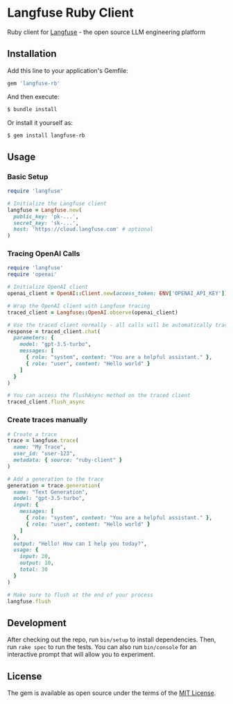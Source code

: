 # Langfuse Ruby Client

Ruby client for [Langfuse](https://github.com/langfuse/langfuse) - the open source LLM engineering platform

## Installation

Add this line to your application's Gemfile:

```ruby
gem 'langfuse-rb'
```

And then execute:

```bash
$ bundle install
```

Or install it yourself as:

```bash
$ gem install langfuse-rb
```

## Usage

### Basic Setup

```ruby
require 'langfuse'

# Initialize the Langfuse client
langfuse = Langfuse.new(
  public_key: 'pk-...',
  secret_key: 'sk-...',
  host: 'https://cloud.langfuse.com' # optional
)
```

### Tracing OpenAI Calls

```ruby
require 'langfuse'
require 'openai'

# Initialize OpenAI client
openai_client = OpenAI::Client.new(access_token: ENV['OPENAI_API_KEY'])

# Wrap the OpenAI client with Langfuse tracing
traced_client = Langfuse::OpenAI.observe(openai_client)

# Use the traced client normally - all calls will be automatically traced
response = traced_client.chat(
  parameters: {
    model: "gpt-3.5-turbo",
    messages: [
      { role: "system", content: "You are a helpful assistant." },
      { role: "user", content: "Hello world" }
    ]
  }
)

# You can access the flushAsync method on the traced client
traced_client.flush_async
```

### Create traces manually

```ruby
# Create a trace
trace = langfuse.trace(
  name: "My Trace",
  user_id: "user-123",
  metadata: { source: "ruby-client" }
)

# Add a generation to the trace
generation = trace.generation(
  name: "Text Generation",
  model: "gpt-3.5-turbo",
  input: {
    messages: [
      { role: "system", content: "You are a helpful assistant." },
      { role: "user", content: "Hello world" }
    ]
  },
  output: "Hello! How can I help you today?",
  usage: {
    input: 20,
    output: 10,
    total: 30
  }
)

# Make sure to flush at the end of your process
langfuse.flush
```

## Development

After checking out the repo, run `bin/setup` to install dependencies. Then, run `rake spec` to run the tests. You can also run `bin/console` for an interactive prompt that will allow you to experiment.

## License

The gem is available as open source under the terms of the [MIT License](https://opensource.org/licenses/MIT).